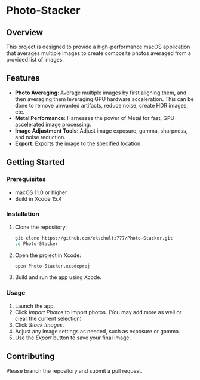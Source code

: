 # Photo-Stacker

## Overview
This project is designed to provide a high-performance macOS application that averages multiple images to create composite photos averaged from a provided list of images.

## Features
- **Photo Averaging**: Average multiple images by first aligning them, and then averaging them leveraging GPU hardware acceleration. This can be done to remove unwanted artifacts, reduce noise, create HDR images, etc.
- **Metal Performance**: Harnesses the power of Metal for fast, GPU-accelerated image processing.
- **Image Adjustment Tools**: Adjust image exposure, gamma, sharpness, and noise reduction.
- **Export**: Exports the image to the specified location.

## Getting Started
### Prerequisites
- macOS 11.0 or higher
- Build in Xcode 15.4

### Installation
1. Clone the repository:
   ```bash
   git clone https://github.com/ekschultz777/Photo-Stacker.git
   cd Photo-Stacker
   ```

2. Open the project in Xcode:
   ```bash
   open Photo-Stacker.xcodeproj
   ```

3. Build and run the app using Xcode.

### Usage
1. Launch the app.
2. Click _Import Photos_ to import photos. (You may add more as well or clear the current selection)
3. Click _Stack Images_.
4. Adjust any image settings as needed, such as exposure or gamma.
5. Use the _Export_ button to save your final image.

## Contributing
Please branch the repository and submit a pull request.
